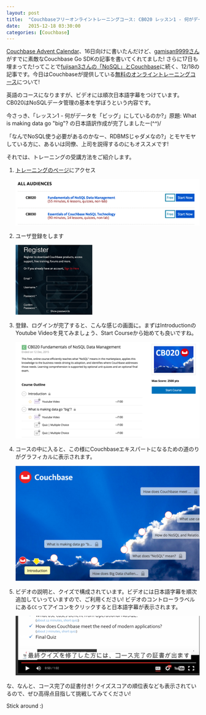 ```yaml
---
layout: post
title:  "Couchbaseフリーオンライントレーニングコース: CB020 レッスン1 - 何がデータを「ビッグ」にしているのか?"
date:   2015-12-18 03:30:00
categories: [Couchbase]
---
```


[Couchbase Advent Calendar](http://qiita.com/advent-calendar/2015/couchbase)、16日向けに書いたんだけど、[gamisan9999さん](http://qiita.com/gamisan9999/items/dd7e57afb5226e042661)がすでに素敵なCouchbase Go SDKの記事を書いてくれてました! さらに17日も埋まってた!ってことで[fujisan3さんの「NoSQL」とCouchbase](http://qiita.com/fujisan3/items/59ad5c7d47270bb51ca8)に続く、12/18の記事です。今日はCouchbaseが提供している[無料のオンライントレーニングコース](http://training.couchbase.com/online)について!

英語のコースになりますが、ビデオには順次日本語字幕をつけています。CB020はNoSQLデータ管理の基本を学ぼうという内容です。

今さっき、「レッスン1 - 何がデータを「ビッグ」にしているのか?」原題: What is making data go "big"? の日本語訳作成が完了しましたー(^^)/

「なんでNoSQL使う必要があるのかなー、RDBMSじゃダメなの?」とモヤモヤしている方に、あるいは同僚、上司を説得するのにもオススメです!

それでは、トレーニングの受講方法をご紹介します。

1. [トレーニングのページ](http://training.couchbase.com/online)にアクセス

    <img src="/assets/images/cb-online-training/01.png"/>

2. ユーザ登録をします

    <img src="/assets/images/cb-online-training/02.png" width="200px"/>

3. 登録、ログインが完了すると、こんな感じの画面に。まずはIntroductionのYoutube Videoを見てみましょう、Start Courseから始めても良いですね。

    <img src="/assets/images/cb-online-training/03.png"/>

4. コースの中に入ると、この様にCouchbaseエキスパートになるための道のりがグラフィカルに表示されます。

    <img src="/assets/images/cb-online-training/04.png"/>

5. ビデオの説明と、クイズで構成されています。ビデオには日本語字幕を順次追加していっていますので、ご利用ください! ビデオのコントローララベルにある`CC`ってアイコンをクリックすると日本語字幕が表示されます。

    <img src="/assets/images/cb-online-training/05.png"/>

な、なんと、コース完了の証書付き!
クイズスコアの順位表なども表示されているので、ぜひ高得点目指して挑戦してみてください!

Stick around :)
